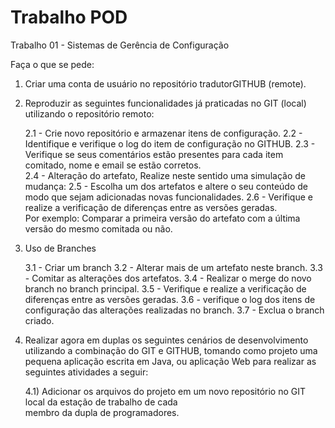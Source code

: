 # Trabalho POD
Trabalho 01 - Sistemas de Gerência de Configuração

Faça o que se pede:

1) Criar uma conta de usuário no repositório tradutorGITHUB (remote).

2) Reproduzir as seguintes funcionalidades já praticadas no GIT (local) utilizando
   o repositório remoto:

   2.1 - Crie novo repositório e armazenar itens de configuração.
   2.2 - Identifique e verifique o log do item de configuração no GITHUB.
   2.3 - Verifique se seus comentários estão presentes para cada item comitado, 
         nome e email se estão corretos.    
   2.4 - Alteração do artefato, Realize neste sentido uma simulação de mudança:
   2.5 - Escolha um dos artefatos e altere o seu conteúdo de modo que sejam adicionadas novas funcionalidades.
   2.6 - Verifique e realize a verificação de diferenças entre as versões geradas.    
         Por exemplo: Comparar a primeira versão do artefato com a última versão do mesmo comitada ou não. 

3) Uso de Branches

   3.1 - Criar um branch
   3.2 - Alterar mais de um artefato neste branch.
   3.3 - Comitar as alterações dos artefatos.
   3.4 - Realizar o merge do novo branch no branch principal.
   3.5 - Verifique e realize a verificação de diferenças entre as versões geradas.
   3.6 - verifique o log dos itens de configuração das alterações realizadas no branch.
   3.7 - Exclua o branch criado.

4) Realizar agora em duplas os seguintes cenários de desenvolvimento utilizando a combinação do GIT e GITHUB, tomando como projeto uma pequena aplicação escrita em Java, ou aplicação Web para realizar as seguintes atividades a seguir:

   4.1) Adicionar os arquivos do projeto em um novo repositório no GIT local da estação de trabalho de cada  
        membro da dupla de programadores.

